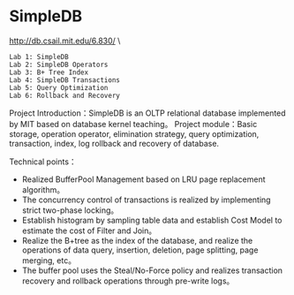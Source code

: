 # SimpleDB
http://db.csail.mit.edu/6.830/ \

    Lab 1: SimpleDB 
    Lab 2: SimpleDB Operators 
    Lab 3: B+ Tree Index 
    Lab 4: SimpleDB Transactions 
    Lab 5: Query Optimization 
    Lab 6: Rollback and Recovery
    
Project Introduction：SimpleDB is an OLTP relational database implemented by MIT based on database kernel teaching。
Project module：Basic storage, operation operator, elimination strategy, query optimization, transaction, index, log rollback and recovery of database.

Technical points：
+ Realized BufferPool Management based on LRU page replacement algorithm。
+ The concurrency control of transactions is realized by implementing strict two-phase locking。
+ Establish histogram by sampling table data and establish Cost Model to estimate the cost of Filter and Join。
+ Realize the B+tree as the index of the database, and realize the operations of data query, insertion, deletion, page splitting, page merging, etc。
+ The buffer pool uses the Steal/No-Force policy and realizes transaction recovery and rollback operations through pre-write logs。


